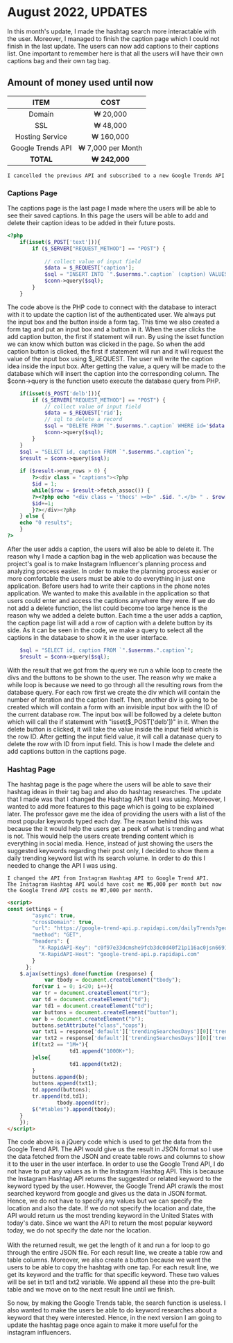<h1>August 2022, UPDATES</h1>
In this month's update, I made the hashtag search more interactable with the user. Moreover, I managed to finish the caption page which I could not finish in the last update. The users can now add captions to their captions list. One important to remember here is that all the users will have their own captions bag and their own tag bag.

<h2>Amount of money used until now</h2>

| ITEM | COST |
|  :---: |  :---: |
| Domain  | ₩ 20,000  |
| SSL  | ₩ 48,000  |
| Hosting Service  | ₩ 160,000  |
| Google Trends API  | ₩ 7,000 per Month  |
| **TOTAL**  | **₩ 242,000**  |

	I cancelled the previous API and subscribed to a new Google Trends API

<h3>Captions Page</h3>
The captions page is the last page I made where the users will be able to see their saved captions. In this page the users will be able to add and delete their caption ideas to be added in their future posts.

```php
<?php
	if(isset($_POST['text'])){
		if ($_SERVER["REQUEST_METHOD"] == "POST") {
	
			// collect value of input field
			$data = $_REQUEST['caption'];
			$sql = "INSERT INTO `".$usernms.".caption` (caption) VALUES ('$data')";
			$conn->query($sql);
		}
	}
```
The code above is the PHP code to connect with the database to interact with it to update the caption list of the authenticated user. We always put the input box and the button inside a form tag. This time we also created a form tag and put an input box and a button in it. When the user clicks the add caption button, the first if statement will run. By using the isset function we can know which button was clicked in the page. So when the add caption button is clicked, the first if statement will run and it will request the value of the input box using $_REQUEST. The user will write the caption idea inside the input box. After getting the value, a query will be made to the database which will insert the caption into the corresponding column. The $conn->query is the function useto execute the database query from PHP.

```php
	if(isset($_POST['delb'])){
		if ($_SERVER["REQUEST_METHOD"] == "POST") {
			// collect value of input field
			$data = $_REQUEST['rid'];
			// sql to delete a record
			$sql = "DELETE FROM `".$usernms.".caption` WHERE id='$data'";
			$conn->query($sql);
		}
	}
	$sql = "SELECT id, caption FROM `".$usernms.".caption`";
	$result = $conn->query($sql);
			
	if ($result->num_rows > 0) {
		?><div class = "captions"><?php
		$id = 1;
		while($row = $result->fetch_assoc()) {
		?><?php echo "<div class = 'thecs' ><b>" .$id. ".</b> " . $row["caption"]. "</div><div class = 'bts'><form class = 'thform' method = 'post'><input style = 'display:none;' name = 'rid' value = ". $row["id"] . "></input><button class = 'delete' name = 'delb'                                       onclick='clickHandlers(event)'>Delete</button></form></div>";?><?php
		$id+=1;
		}?></div><?php
	} else {
	echo "0 results";
	} 				
?>
```
After the user adds a caption, the users will also be able to delete it. The reason why I made a caption bag in the web application was because the project's goal is to make Instagram Influencer's planning process and analyzing process easier. In order to make the planning process easier or more comfortable the users must be able to do everything in just one application. Before users had to write their captions in the phone notes application. We wanted to make this available in the application so that users could enter and access the captions anywhere they were. If we do not add a delete function, 
the list could become too large hence is the reason why we added a delete button. Each time a the user adds a caption, the caption page list will add a row of caption with a delete button by its side. As it can be seen in the code, we make a query to select all the captions in the database to show it in the user interface. 

```php
	$sql = "SELECT id, caption FROM `".$usernms.".caption`";
	$result = $conn->query($sql);
```
With the result that we got from the query we run a while loop to create the divs and the buttons to be shown to the user. The reason why we make a while loop is because we need to go through all the resulting rows from the database query. For each row first we create the div which will contain the number of iteration and the caption itself. Then, another div is going to be created which will contain a form with an invisible input box with the ID of the current database row. The input box will be followed by a delete button which will call the if statement with "isset($_POST['delb'])" in it. When the delete button is clicked, it will take the value inside the input field which is the row ID. After getting the input field value, it will call a datanase query to delete the row with ID from input field. This is how I made the delete and add captions button in the captions page.

<h3>Hashtag Page</h3>
The hashtag page is the page where the users will be able to save their hashtag ideas in their tag bag and also do hashtag researches. The update that I made was that I changed the Hashtag API that I was using. Moreover, I wanted to add more features to this page which is going to be explained later. The professor gave me the idea of providing the users with a list of the most popular keywords typed each day. The reason behind this was because the it would help the users get a peek of what is trending and what is not. This would help the users create trending content which is everything in social media. Hence, instead of just showing the users the suggested keywords regarding their post only, I decided to show them a daily trending keyword list with its search volume. In order to do this I needed to change the API I was using.

	I changed the API from Instagram Hashtag API to Google Trend API.
	The Instagram Hashtag API would have cost me ₩5,000 per month but now the Google Trend API costs me ₩7,000 per month. 

```html
<script>
const settings = {
        "async": true,
        "crossDomain": true,
        "url": "https://google-trend-api.p.rapidapi.com/dailyTrends?geo=US",
        "method": "GET",
        "headers": {
          "X-RapidAPI-Key": "c0f97e33dcmshe9fcb3dc0d40f21p116ac0jsn66914a52595f",
          "X-RapidAPI-Host": "google-trend-api.p.rapidapi.com"
        }
      };
	$.ajax(settings).done(function (response) {
            var tbody = document.createElement("tbody");
		for(var i = 0; i<20; i++){
		var tr = document.createElement("tr");
		var td = document.createElement("td");
		var td1 = document.createElement("td");
		var buttons = document.createElement("button");
		var b = document.createElement("b");
		buttons.setAttribute("class","cops");
		var txt1 = response['default']['trendingSearchesDays'][0]['trendingSearches'][i]['title']['query'];
		var txt2 = response['default']['trendingSearchesDays'][0]['trendingSearches'][i]['formattedTraffic'];
		if(txt2 == "1M+"){
                	td1.append("1000K+");
		}else{
                	td1.append(txt2);
		}
		buttons.append(b);
		buttons.append(txt1);
		td.append(buttons);
		tr.append(td,td1);
              	tbody.append(tr);
		$("#tables").append(tbody);
	}
	});
</script>
```
The code above is a jQuery code which is used to get the data from the Google Trend API. The API would give us the result in JSON format so I use the data fetched from the JSON and create table rows and columns to show it to the user in the user interface. In order to use the Google Trend API, I do not have to put any values as in the Instagram Hashtag API. This is because the Instagram Hashtag API returns the suggested or related keyword to the keyword typed by the user. However, the Google Trend API crawls the most searched keyword from google and gives us the data in JSON format. Hence, we do not have to specify any values but we can specify the location and also the date. If we do not specify the location and date, the API would return us the most trending keyword in the United States with today's date. Since we want the API to return the most popular keyword today, we do not specify the date nor the location.<br><br>
With the returned result, we get the length of it and run a for loop to go through the entire JSON file. For each result line, we create a table row and table columns. Moreover, we also create a button because we want the users to be able to copy the hashtag with one tap. For each result line, we get its keyword and the traffic for that specific keyword. These two values will be set in txt1 and txt2 variable. We append all these into the pre-built table and we move on to the next result line until we finish. 

So now, by making the Google Trends table, the search function is useless. I also wanted to make the users be able to do keyword researches about a keyword that they were interested. Hence, in the next version I am going to update the hashtag page once again to make it more useful for the instagram influencers.
